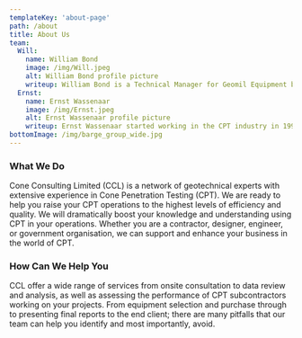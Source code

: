 ```yaml
---
templateKey: 'about-page'
path: /about
title: About Us
team: 
  Will:
    name: William Bond
    image: /img/Will.jpeg
    alt: William Bond profile picture
    writeup: William Bond is a Technical Manager for Geomil Equipment based in Hong Kong. A Geologist, William Graduated from the University of Leicester as a Master of Geology (MGeol) before joining Cone Penetration Testing (CPT) specialist contractor Lankelma as a Project Engineer. William moved to Hong Kong to take on the role of Engineering Geologist with Intrafor working at a project management level on CPT projects as well as in Horizontal Directional Drilling (HDD). William joined Geomil as a Technical Manager in 2017 to boost CPT support and understanding in the region.
  Ernst:
    name: Ernst Wassenaar
    image: /img/Ernst.jpeg
    alt: Ernst Wassenaar profile picture
    writeup: Ernst Wassenaar started working in the CPT industry in 1991 for Conewel B.V. , a small manufacturer of CPT electronics that in 1996 merged with Gouda Machine Factory to become Geomil Equipment B.V. With a background in electronics, Ernst stepped up the ranks to the position of Technical Director while becoming one of the partners in the company. in 2014 he then took up the challenge of moving to Malaysia to start a regional office for the ever growing markets in this part of the world. In his current role, Ernst acts as Regional Manager for Asia-Pacific.
bottomImage: /img/barge_group_wide.jpg
---
```

### What We Do
Cone Consulting Limited (CCL) is a network of geotechnical experts with extensive experience in Cone Penetration Testing (CPT). We are ready to help you raise your CPT operations to the highest levels of efficiency and quality. We will dramatically boost your knowledge and understanding using CPT in your operations. Whether you are a contractor, designer, engineer, or government organisation, we can support and enhance your business in the world of CPT.

### How Can We Help You
CCL offer a wide range of services from onsite consultation to data review and analysis, as well as assessing the performance of CPT subcontractors working on your projects. From equipment selection and purchase through to presenting
final reports to the end client; there are many pitfalls that our
team can help you identify and most importantly, avoid.
